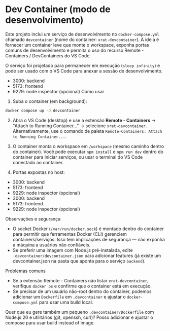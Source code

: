 # Dev Container (modo de desenvolvimento)

Este projeto inclui um serviço de desenvolvimento no `docker-compose.yml` chamado `devcontainer` (nome do container: `xrat-devcontainer`). A ideia é fornecer um container leve que monte o workspace, exponha portas comuns de desenvolvimento e permita o uso do recurso Remote - Containers / DevContainers do VS Code.

O serviço foi projetado para permanecer em execução (`sleep infinity`) e pode ser usado com o VS Code para anexar a sessão de desenvolvimento.

- 3000: backend
- 5173: frontend
- 9229: node inspector (opcional)
Como usar

1. Suba o container (em background):

```bash
docker compose up -d devcontainer
```

2. Abra o VS Code (desktop) e use a extensão **Remote - Containers** → "Attach to Running Container..." → selecione `xrat-devcontainer`. Alternativamente, use o comando de paleta `Remote-Containers: Attach to Running Container...`.

3. O container monta o workspace em `/workspace` (mesmo caminho dentro do container). Você pode executar `npm install` e `npm run dev` dentro do container para iniciar serviços, ou usar o terminal do VS Code conectado ao container.

4. Portas expostas no host:

- 3000: backend
- 5173: frontend
- 9229: node inspector (opcional)
- 3000: backend
- 5173: frontend
- 9229: node inspector (opcional)

Observações e segurança

- O socket Docker (`/var/run/docker.sock`) é montado dentro do container para permitir que ferramentas Docker (CLI) gerenciem containers/serviços. Isso tem implicações de segurança — não exponha a máquina a usuários não confiáveis.
- Se preferir uma imagem com Node.js pré-instalada, edite `.devcontainer/devcontainer.json` para adicionar features (já existe um devcontainer.json na pasta que aponta para o serviço `backend`).

Problemas comuns

- Se a extensão Remote - Containers não listar `xrat-devcontainer`, verifique `docker ps` e confirme que o container está em execução.
- Se precisar de um usuário não-root dentro do container, podemos adicionar um `Dockerfile` em `.devcontainer` e ajustar o `docker-compose.yml` para usar uma build local.

Quer que eu gere também um pequeno `.devcontainer/Dockerfile` com Node.js 20 e utilitários (git, openssh, curl)? Posso adicionar e ajustar o compose para usar build instead of image.
